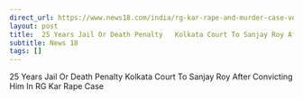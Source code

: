 ```yaml
---
direct_url: https://www.news18.com/india/rg-kar-rape-and-murder-case-verdict-sanjoy-roy-convicted-9193379.html
layout: post
title:  25 Years Jail Or Death Penalty   Kolkata Court To Sanjay Roy After Convicting Him In RG Kar Rape Case
subtitle: News 18
tags: []
---
```


 25 Years Jail Or Death Penalty   Kolkata Court To Sanjay Roy After Convicting Him In RG Kar Rape Case
